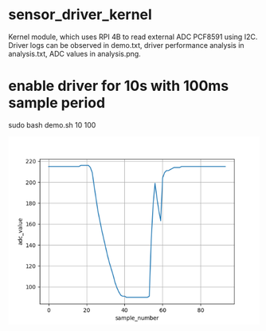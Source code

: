 # sensor_driver_kernel
Kernel module, which uses RPI 4B to read external ADC PCF8591 using I2C. Driver logs can be observed in demo.txt, driver performance analysis in analysis.txt, ADC values in analysis.png.

# enable driver for 10s with 100ms sample period
sudo bash demo.sh 10 100

![alt text](https://github.com/arvtom/sensor_driver_kernel/blob/main/analysis.png?raw=true)
